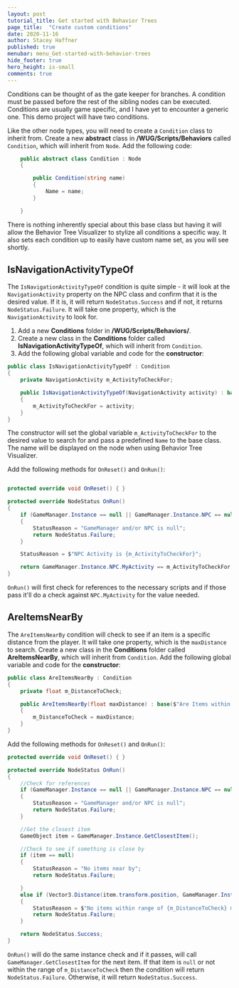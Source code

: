 ```yaml
---
layout: post
tutorial_title: Get started with Behavior Trees
page_title:  "Create custom conditions"
date: 2020-11-16
author: Stacey Haffner
published: true
menubar: menu_Get-started-with-behavior-trees
hide_footer: true
hero_height: is-small
comments: true
--- 
```


Conditions can be thought of as the gate keeper for branches. A condition must be passed before the rest of the sibling nodes can be executed. Conditions are usually game specific, and I have yet to encounter a generic one. This demo project will have two conditions.

Like the other node types, you will need to create a `Condition` class to inherit from. Create a new **abstract** class in **/WUG/Scripts/Behaviors** called `Condition`, which will inherit from `Node`. Add the following code:

```csharp
    public abstract class Condition : Node
    {

        public Condition(string name)
        {
            Name = name;
        }

    }
```

There is nothing inherently special about this base class but having it will allow the Behavior Tree Visualizer to stylize all conditions a specific way. It also sets each condition up to easily have custom name set, as you will see shortly.

## IsNavigationActivityTypeOf
The `IsNavigationActivityTypeOf` condition is quite simple - it will look at the `NavigationActivity` property on the NPC class and confirm that it is the desired value. If it is, it will return `NodeStatus.Success` and if not, it returns `NodeStatus.Failure`. It will take one property, which is the `NavigationActivity` to look for.

1. Add a new **Conditions** folder in **/WUG/Scripts/Behaviors/**. 
2. Create a new class in the **Conditions** folder called **IsNavigationActivityTypeOf**, which will inherit from `Condition`. 
3. Add the following global variable and code for the **constructor**:

```csharp
public class IsNavigationActivityTypeOf : Condition
{
    private NavigationActivity m_ActivityToCheckFor;

    public IsNavigationActivityTypeOf(NavigationActivity activity) : base($"Is Navigation Activity {activity}?")
    {
        m_ActivityToCheckFor = activity;
    }
}
```

The constructor will set the global variable `m_ActivityToCheckFor` to the desired value to search for and pass a predefined `Name` to the base class. The name will be displayed on the node when using Behavior Tree Visualizer.

Add the following methods for `OnReset()` and `OnRun()`:

```csharp

protected override void OnReset() { }

protected override NodeStatus OnRun()
{
    if (GameManager.Instance == null || GameManager.Instance.NPC == null)
    {
        StatusReason = "GameManager and/or NPC is null";
        return NodeStatus.Failure;
    }

    StatusReason = $"NPC Activity is {m_ActivityToCheckFor}";

    return GameManager.Instance.NPC.MyActivity == m_ActivityToCheckFor ? NodeStatus.Success : NodeStatus.Failure; 
}
```

`OnRun()` will first check for references to the necessary scripts and if those pass it'll do a check against `NPC.MyActivity` for the value needed.

## AreItemsNearBy
The `AreItemsNearBy` condition will check to see if an item is a specific distance from the player. It will take one property, which is the `maxDistance` to search. Create a new class in the **Conditions** folder called **AreItemsNearBy**, which will inherit from `Condition`. Add the following global variable and code for the **constructor**:

```csharp
public class AreItemsNearBy : Condition
{
    private float m_DistanceToCheck;

    public AreItemsNearBy(float maxDistance) : base($"Are Items within {maxDistance}f?") 
    { 
        m_DistanceToCheck = maxDistance; 
    }
}
```

Add the following methods for `OnReset()` and `OnRun()`:

```csharp
protected override void OnReset() { }

protected override NodeStatus OnRun()
{
    //Check for references
    if (GameManager.Instance == null || GameManager.Instance.NPC == null)
    {
        StatusReason = "GameManager and/or NPC is null";
        return NodeStatus.Failure;
    }

    //Get the closest item
    GameObject item = GameManager.Instance.GetClosestItem();

    //Check to see if something is close by
    if (item == null)
    {
        StatusReason = "No items near by";
        return NodeStatus.Failure;

    }
    else if (Vector3.Distance(item.transform.position, GameManager.Instance.NPC.transform.position) > m_DistanceToCheck)
    {
        StatusReason = $"No items within range of {m_DistanceToCheck} meters";
        return NodeStatus.Failure;
    }

    return NodeStatus.Success;
}
```
`OnRun()` will do the same instance check and if it passes, will call `GameManager.GetClosestItem` for the next item. If that item is `null` or not within the range of `m_DistanceToCheck` then the condition will return `NodeStatus.Failure`. Otherwise, it will return `NodeStatus.Success`.


